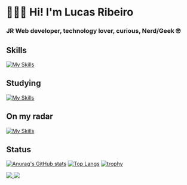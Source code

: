 # 🧑🏻‍💻 Hi! I'm Lucas Ribeiro
### JR Web developer, technology lover, curious, Nerd/Geek 🤓

## Skills
[![My Skills](https://skillicons.dev/icons?i=js,ts,vue,nuxt,vite,astro,tailwindcss,sass,git,github,linux)](https://skillicons.dev)

## Studying
[![My Skills](https://skillicons.dev/icons?i=nodejs,express,py,mongodb,docker,cloudflare)](https://skillicons.dev)

## On my radar
[![My Skills](https://skillicons.dev/icons?i=arduino,raspberrypi,dart,flutter)](https://skillicons.dev)


## Status
[![Anurag's GitHub stats](https://github-readme-stats-git-masterrstaa-rickstaa.vercel.app/api?username=lukinhas711&theme=onedark&count_private=true&show_icons=true&include_all_commits=false&line_height=40)](https://github.com/anuraghazra/github-readme-stats)
[![Top Langs](https://github-readme-stats-git-masterrstaa-rickstaa.vercel.app/api/top-langs/?username=lukinhas711&theme=onedark&count_private=true&langs_count=5&line_height=40)](https://github.com/anuraghazra/github-readme-stats)
[![trophy](https://github-profile-trophy.vercel.app/?username=lukinhas711&theme=onedark&column=7&no-frame=true&row=1
)](https://github.com/ryo-ma/github-profile-trophy)

<div>
  <a href="mailto:lucas.ribeiro711@gmail.com" target="_blank">
    <img src="https://img.shields.io/badge/Gmail-D14836?style=for-the-badge&logo=gmail&logoColor=white">
  </a>
  <a href="https://www.linkedin.com/in/lucasribeirolr/" target="_blank">
    <img src="https://img.shields.io/badge/LinkedIn-0077B5?style=for-the-badge&logo=linkedin&logoColor=white">
  </a>                                                                                                         
</div>
